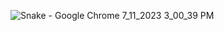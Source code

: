 ![Snake - Google Chrome 7_11_2023 3_00_39 PM](https://github.com/Ab3467/Game-3/assets/138695838/b810ee35-b895-4b3a-b3b2-815e7b659ac7)
